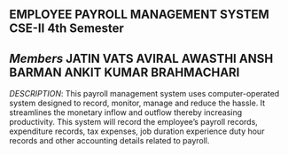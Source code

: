 **EMPLOYEE PAYROLL MANAGEMENT SYSTEM**
CSE-II 
4th Semester
-
*Members*
JATIN VATS
AVIRAL AWASTHI
ANSH BARMAN
ANKIT KUMAR BRAHMACHARI
-
*DESCRIPTION*: 
This payroll management system uses computer-operated system designed to
record, monitor, manage and reduce the hassle.
It streamlines the monetary inflow and outflow thereby increasing productivity.
This system will record the employee’s payroll records, expenditure records, tax
expenses, job duration experience duty hour records and other accounting details
related to payroll.


